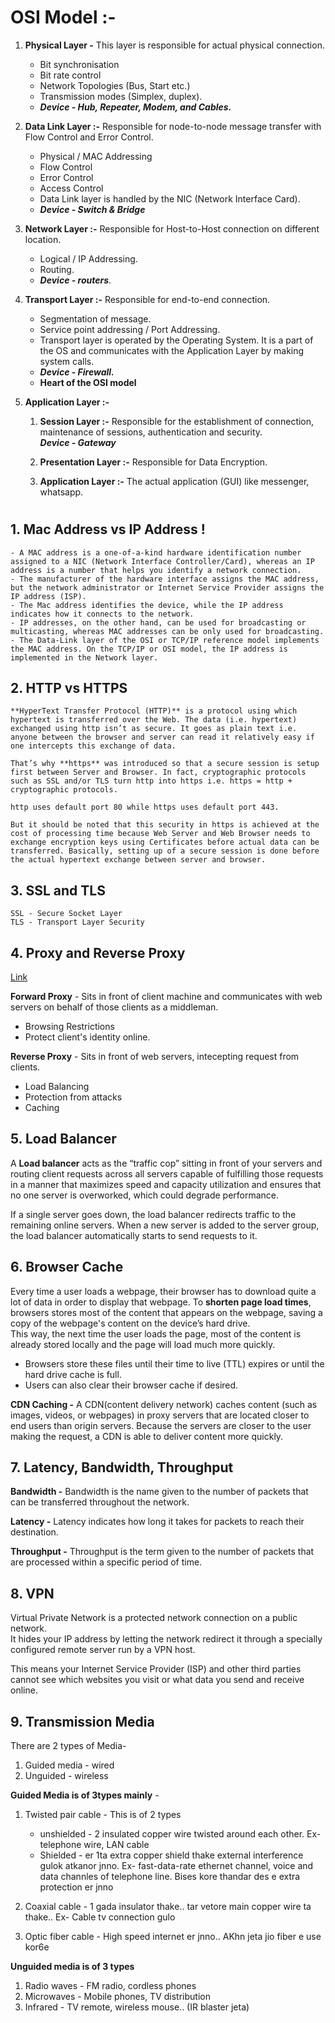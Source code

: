 # **OSI Model :-**
1. **Physical Layer -** This layer is responsible for actual physical connection.

    - Bit synchronisation
    - Bit rate control
    - Network Topologies (Bus, Start etc.)
    - Transmission modes (Simplex, duplex).
    -  ***Device - Hub, Repeater, Modem, and Cables.***

2.  **Data Link Layer :-** Responsible for node-to-node message transfer with Flow Control and Error Control.

    - Physical / MAC Addressing
    - Flow Control
    - Error Control
    - Access Control
    - Data Link layer is handled by the NIC (Network Interface Card).
    - ***Device - Switch & Bridge***

3. **Network Layer :-** Responsible for Host-to-Host connection on different location.

    - Logical / IP Addressing.
    - Routing.
    - ***Device - routers***.

4. **Transport Layer :-** Responsible for end-to-end connection.

    - Segmentation of message.
    - Service point addressing / Port Addressing.
    - Transport layer is operated by the Operating System. It is a part of the OS and communicates with the Application Layer by making system calls. 
    - ***Device - Firewall.***
    - **Heart of the OSI model**

5. **Application Layer :-**

    1. **Session Layer :-** Responsible for the establishment of connection, maintenance of sessions, authentication and security.  
    ***Device - Gateway***

    2.  **Presentation Layer :-** Responsible for Data Encryption.

    3. **Application Layer :-** The actual application (GUI) like messenger, whatsapp.

#

## **1. Mac Address vs IP Address !**

    - A MAC address is a one-of-a-kind hardware identification number assigned to a NIC (Network Interface Controller/Card), whereas an IP address is a number that helps you identify a network connection.
    - The manufacturer of the hardware interface assigns the MAC address, but the network administrator or Internet Service Provider assigns the IP address (ISP).
    - The Mac address identifies the device, while the IP address indicates how it connects to the network.
    - IP addresses, on the other hand, can be used for broadcasting or multicasting, whereas MAC addresses can be only used for broadcasting.
    - The Data-Link layer of the OSI or TCP/IP reference model implements the MAC address. On the TCP/IP or OSI model, the IP address is implemented in the Network layer.

## **2. HTTP vs HTTPS**

    **HyperText Transfer Protocol (HTTP)** is a protocol using which hypertext is transferred over the Web. The data (i.e. hypertext) exchanged using http isn’t as secure. It goes as plain text i.e. anyone between the browser and server can read it relatively easy if one intercepts this exchange of data.

    That’s why **https** was introduced so that a secure session is setup first between Server and Browser. In fact, cryptographic protocols such as SSL and/or TLS turn http into https i.e. https = http + cryptographic protocols.

    http uses default port 80 while https uses default port 443.

    But it should be noted that this security in https is achieved at the cost of processing time because Web Server and Web Browser needs to exchange encryption keys using Certificates before actual data can be transferred. Basically, setting up of a secure session is done before the actual hypertext exchange between server and browser.

## **3. SSL and TLS**

    SSL - Secure Socket Layer
    TLS - Transport Layer Security

## **4. Proxy and Reverse Proxy**

[Link](https://www.cloudflare.com/en-gb/learning/cdn/glossary/reverse-proxy/)

**Forward Proxy** - Sits in front of client machine and communicates with web servers on behalf of those clients as a middleman.
- Browsing Restrictions
- Protect client's identity online.

**Reverse Proxy** - Sits in front of web servers, intecepting request from clients.
- Load Balancing
- Protection from attacks
- Caching

## **5. Load Balancer**

A **Load balancer** acts as the “traffic cop” sitting in front of your servers and routing client requests across all servers capable of fulfilling those requests in a manner that maximizes speed and capacity utilization and ensures that no one server is overworked, which could degrade performance.

If a single server goes down, the load balancer redirects traffic to the remaining online servers. When a new server is added to the server group, the load balancer automatically starts to send requests to it.

## **6. Browser Cache**

Every time a user loads a webpage, their browser has to download quite a lot of data in order to display that webpage. To **shorten page load times**, browsers stores most of the content that appears on the webpage, saving a copy of the webpage's content on the device’s hard drive.  
This way, the next time the user loads the page, most of the content is already stored locally and the page will load much more quickly.

- Browsers store these files until their time to live (TTL) expires or until the hard drive cache is full.
- Users can also clear their browser cache if desired.

**CDN Caching -** A CDN(content delivery network) caches content (such as images, videos, or webpages) in proxy servers that are located closer to end users than origin servers. Because the servers are closer to the user making the request, a CDN is able to deliver content more quickly.

## **7. Latency, Bandwidth, Throughput**

**Bandwidth -** Bandwidth is the name given to the number of packets that can be transferred throughout the network.

**Latency -** Latency indicates how long it takes for packets to reach their destination.

**Throughput -** Throughput is the term given to the number of packets that are processed within a specific period of time.

## **8. VPN**

Virtual Private Network is a protected network connection on a public network.  
It hides your IP address by letting the network redirect it through a specially configured remote server run by a VPN host.

This means your Internet Service Provider (ISP) and other third parties cannot see which websites you visit or what data you send and receive online. 

## **9. Transmission Media**

There are 2 types of Media-
1. Guided media - wired
2. Unguided - wireless

**Guided Media is of 3types mainly** -
1. Twisted pair cable - This is of 2 types  
    - unshielded - 2 insulated copper wire twisted around each other. Ex- telephone wire, LAN cable
    - Shielded - er 1ta extra copper shield thake external interference gulok atkanor jnno. Ex- fast-data-rate ethernet channel, voice and data channles of telephone line. Bises kore thandar des e extra protection er jnno

2. Coaxial cable - 1 gada insulator thake.. tar vetore main copper wire ta thake.. Ex- Cable tv connection gulo

3. Optic fiber cable - High speed internet er jnno.. AKhn jeta jio fiber e use kor6e

**Unguided media is of 3 types**  
1. Radio waves - FM radio, cordless phones
2. Microwaves - Mobile phones, TV distribution
3. Infrared - TV remote, wireless mouse.. (IR blaster jeta)